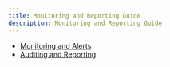 ```yaml
---
title: Monitoring and Reporting Guide
description: Monitoring and Reporting Guide
---
```


- [Monitoring and Alerts](01-monitoring.md)
- [Auditing and Reporting](02-auditing-and-reporting.md)
